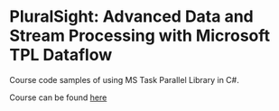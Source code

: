 # PluralSight: Advanced Data and Stream Processing with Microsoft TPL Dataflow

Course code samples of using MS Task Parallel Library in C#.

Course can be found [here](https://www.pluralsight.com/courses/microsoft-tpl-dataflow)
